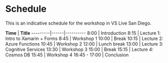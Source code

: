# Schedule

This is an indicative schedule for the workshop in VS Live San Diego.

__Time__ | __Title__
---------|------|----------
8:00 | Introduction
8:15 | Lecture 1: Intro to Xamarin + Forms
8:45 | Workshop 1
10:00 | Break
10:15 | Lecture 2: Azure Functions
10:45 | Workshop 2
12:00 | Lunch break
13:00 | Lecture 3: Cognitive Services
13:30 | Workshop 3
15:00 | Break
15:15 | Lecture 4: Cosmos DB
15:45 | Workshop 4
16:45 - 17:00 | Conclusion
